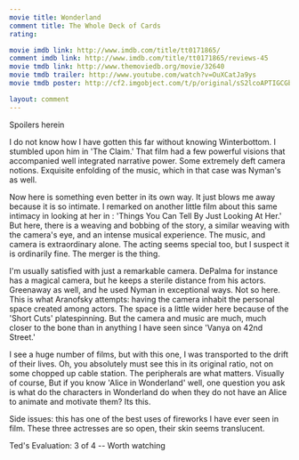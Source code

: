 ```yaml
---
movie title: Wonderland
comment title: The Whole Deck of Cards
rating: 

movie imdb link: http://www.imdb.com/title/tt0171865/
comment imdb link: http://www.imdb.com/title/tt0171865/reviews-45
movie tmdb link: http://www.themoviedb.org/movie/32640
movie tmdb trailer: http://www.youtube.com/watch?v=OuXCatJa9ys
movie tmdb poster: http://cf2.imgobject.com/t/p/original/sS2lcoAPTIGCGbAkXs6jk3a7Inj.jpg

layout: comment
---
```


Spoilers herein

I do not know how I have gotten this far without knowing Winterbottom. I stumbled upon him in 'The Claim.' That film had a few powerful visions that accompanied well integrated narrative power. Some extremely deft camera notions. Exquisite enfolding of the music, which in that case was Nyman's as well.

Now here is something even better in its own way. It just blows me away because it is so intimate. I remarked on another little film about this same intimacy in looking at her in : 'Things You Can Tell By Just Looking At Her.' But here, there is a weaving and bobbing of the story, a similar weaving with the camera's eye, and an intense musical experience. The music, and camera is extraordinary alone. The acting seems special too, but I suspect it is ordinarily fine. The merger is the thing.

I'm usually satisfied with just a remarkable camera. DePalma for instance has a magical camera, but he keeps a sterile distance from his actors. Greenaway as well, and he used Nyman in exceptional ways. Not so here. This is what Aranofsky attempts: having the camera inhabit the personal space created among actors. The space is a little wider here because of the 'Short Cuts' platespinning. But the camera and music are much, much closer to the bone than in anything I have seen since 'Vanya on 42nd Street.'

I see a huge number of films, but with this one, I was transported to the drift of their lives. Oh, you absolutely must see this in its original ratio, not on some chopped up cable station. The peripherals are what matters. Visually of course, But if you know 'Alice in Wonderland' well, one question you ask is what do the characters in Wonderland do when they do not have an Alice to animate and motivate them? Its this.

Side issues: this has one of the best uses of fireworks I have ever seen in film. These three actresses are so open, their skin seems translucent.

Ted's Evaluation: 3 of 4 -- Worth watching